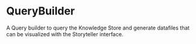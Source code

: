 # QueryBuilder
A Query builder to query the Knowledge Store and generate datafiles that can be visualized with the Storyteller interface.
